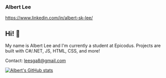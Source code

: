 ### Albert Lee

https://www.linkedin.com/in/albert-sk-lee/

## Hi! 👋

My name is Albert Lee and I'm currently a student at Epicodus. Projects are built with C#/.NET, JS, HTML, CSS, and more!

Contact: leesga8@gmail.com

[![Albert's GitHub stats](https://github-readme-stats.vercel.app/api?username=leesga8&theme=tokyonight)](https://github.com/anuraghazra/github-readme-stats)
